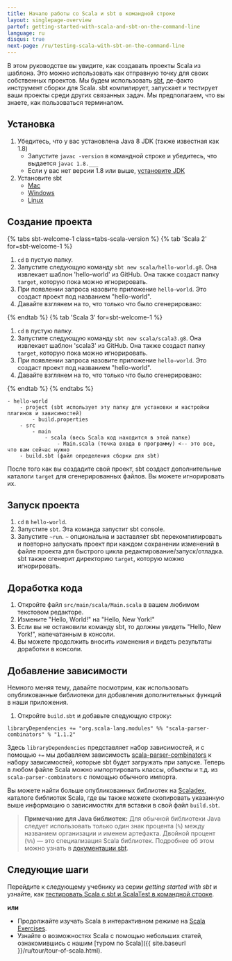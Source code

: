 ```yaml
---
title: Начало работы со Scala и sbt в командной строке
layout: singlepage-overview
partof: getting-started-with-scala-and-sbt-on-the-command-line
language: ru
disqus: true
next-page: /ru/testing-scala-with-sbt-on-the-command-line
---
```


В этом руководстве вы увидите, как создавать проекты Scala из шаблона. 
Это можно использовать как отправную точку для своих собственных проектов. 
Мы будем использовать [sbt](https://www.scala-sbt.org/1.x/docs/index.html), де-факто инструмент сборки для Scala. 
sbt компилирует, запускает и тестирует ваши проекты среди других связанных задач. 
Мы предполагаем, что вы знаете, как пользоваться терминалом.

## Установка
1. Убедитесь, что у вас установлена Java 8 JDK (также известная как 1.8)
    * Запустите `javac -version` в командной строке и убедитесь, что выдается
    `javac 1.8.___`
    * Если у вас нет версии 1.8 или выше, [установите JDK](https://www.oracle.com/technetwork/java/javase/downloads/jdk8-downloads-2133151.html)
1. Установите sbt
    * [Mac](https://www.scala-sbt.org/1.x/docs/Installing-sbt-on-Mac.html)
    * [Windows](https://www.scala-sbt.org/1.x/docs/Installing-sbt-on-Windows.html)
    * [Linux](https://www.scala-sbt.org/1.x/docs/Installing-sbt-on-Linux.html)

## Создание проекта

{% tabs sbt-welcome-1 class=tabs-scala-version %}
{% tab 'Scala 2' for=sbt-welcome-1 %}

1. `cd` в пустую папку.
1. Запустите следующую команду `sbt new scala/hello-world.g8`.
   Она извлекает шаблон 'hello-world' из GitHub.
   Она также создаст папку `target`, которую пока можно игнорировать.
1. При появлении запроса назовите приложение `hello-world`. Это создаст проект под названием "hello-world".
1. Давайте взглянем на то, что только что было сгенерировано:

{% endtab %}
{% tab 'Scala 3' for=sbt-welcome-1 %}

1. `cd` в пустую папку.
1. Запустите следующую команду `sbt new scala/scala3.g8`.
   Она извлекает шаблон 'scala3' из GitHub.
   Она также создаст папку `target`, которую пока можно игнорировать.
1. При появлении запроса назовите приложение `hello-world`. Это создаст проект под названием "hello-world".
1. Давайте взглянем на то, что только что было сгенерировано:

{% endtab %}
{% endtabs %}


```
- hello-world
    - project (sbt использует эту папку для установки и настройки плагинов и зависимостей)
        - build.properties
    - src
        - main
            - scala (весь Scala код находится в этой папке)
                - Main.scala (точка входа в программу) <-- это все, что вам сейчас нужно
    - build.sbt (файл определения сборки для sbt)
```

После того как вы создадите свой проект, sbt создаст дополнительные каталоги `target` для сгенерированных файлов. 
Вы можете игнорировать их.

## Запуск проекта
1. `cd` в `hello-world`.
1. Запустите `sbt`. Эта команда запустит sbt console.
1. Запустите `~run`. `~` опциональна и заставляет sbt перекомпилировать
   и повторно запускать проект при каждом сохранении изменений в файле проекта 
   для быстрого цикла редактирование/запуск/отладка. 
   sbt также сгенерит директорию `target`, которую можно игнорировать.

## Доработка кода
1. Откройте файл `src/main/scala/Main.scala` в вашем любимом текстовом редакторе.
1. Измените "Hello, World!" на "Hello, New York!"
1. Если вы не остановили команду sbt, то должны увидеть "Hello, New York!", напечатанным в консоли.
1. Вы можете продолжить вносить изменения и видеть результаты доработки в консоли.

## Добавление зависимости
Немного меняя тему, давайте посмотрим, как использовать опубликованные библиотеки
для добавления дополнительных функций в наши приложения.

1. Откройте `build.sbt` и добавьте следующую строку:

```
libraryDependencies += "org.scala-lang.modules" %% "scala-parser-combinators" % "1.1.2"
```
Здесь `libraryDependencies` представляет набор зависимостей,
и с помощью `+=` мы добавляем зависимость [scala-parser-combinators](https://github.com/scala/scala-parser-combinators)
к набору зависимостей, которые sbt будет загружать при запуске.
Теперь в любом файле Scala можно импортировать классы, объекты и т.д. из `scala-parser-combinators` с помощью обычного импорта.

Вы можете найти больше опубликованных библиотек на [Scaladex](https://index.scala-lang.org/), каталоге библиотек Scala,
где вы также можете скопировать указанную выше информацию о зависимостях для вставки в свой файл `build.sbt`.

> **Примечание для Java библиотек:** Для обычной библиотеки Java следует использовать только один знак процента (`%`) 
> между названием организации и именем артефакта. Двойной процент (`%%`) — это специализация Scala библиотек.
> Подробнее об этом можно узнать в [документации sbt][sbt-docs-lib-dependencies].

## Следующие шаги

Перейдите к следующему учебнику из серии _getting started with sbt_ и узнайте, как [тестировать Scala c sbt и ScalaTest в командной строке](testing-scala-with-sbt-on-the-command-line.html).

**или**

- Продолжайте изучать Scala в интерактивном режиме на
 [Scala Exercises](https://www.scala-exercises.org/scala_tutorial).
- Узнайте о возможностях Scala с помощью небольших статей, ознакомившись с нашим [туром по Scala]({{ site.baseurl }}/ru/tour/tour-of-scala.html).

[sbt-docs-lib-dependencies]: https://www.scala-sbt.org/1.x/docs/Library-Dependencies.html#Getting+the+right+Scala+version+with
